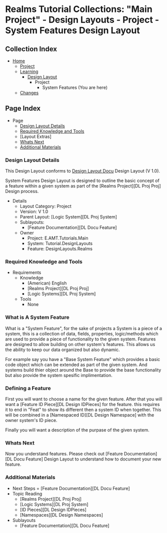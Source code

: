 [Page]:https://github.com/Ancient-Majik-Tech/Learn.Tutorial.Collections/blob/main/Design%20Layout/Project/SystemFeat_DL.md

[Page Home]:https://github.com/Ancient-Majik-Tech/Learn.Tutorial.Collections/blob/main/README.md
[Page Learn Home]:https://github.com/Ancient-Majik-Tech/Learn.Tutorial.Collections/blob/main/Learn/Learn_Home.md
[Page Project Home]:https://github.com/Ancient-Majik-Tech/Learn.Tutorial.Collections/blob/main/Project/ProjectHome.md
[Page Changes Home]:https://github.com/Ancient-Majik-Tech/Learn.Tutorial.Collections/blob/main/Changes/ChangeLog.md
[Page DL Home]:https://github.com/Ancient-Majik-Tech/Learn.Tutorial.Collections/blob/main/Design%20Layout/DesignLayouts_Home.md

[Sec Details]:link
[Sec Knowledge]:link
[Sec Next]:link
[Sec Materials]:link


[DL Docu DL]:link

# Realms Tutorial Collections: "Main Project" - Design Layouts - Project - System Features Design Layout

## Collection Index

- [Home][Page Home] 
	- [Project][Page Project Home]
	- [Learning][Page Learn Home]
		- [Design Layout][Page DL Home]
			- Project
				- System Features (You are here)
	- [Changes][Page Changes Home]

## Page Index

- Page
	- [Design Layout Details][Sec Details]
	- [Required Knowledge and Tools][Sec Knowledge]
	- [Layout Extras]
	- [Whats Next][Sec Next]
	- [Additional Materials][Sec Materials]



### Design Layout Details

This Design Layout conforms to [Design Layout Docu][DL Docu DL] Design Layout (V 1.0).

System Features Design Layout is designed to outline the basic concept of a feature within a given system as part of the [Realms Project][DL Proj Proj] Design process.

- Details
	- Layout Category: Project
	- Version: V 1.0
	- Parent Layout: [Logic System][DL Proj System]
	- Sublayouts:
		- [Feature Documentation][DL Docu Feature]
	- Owner
		- Project: E.AMT.Tutorials.Main
		- System: Tutorial.DesignLayouts
		- Feature: DesignLayouts.Realms

### Required Knowledge and Tools

- Requirements
	- Knowledge
		- (American) English
		- [Realms Project][DL Proj Proj]
		- [Logic Systems][DL Proj System]
	- Tools
		- None

### What is A System Feature

What is a "System Feature", for the sake of projects a System is a piece of a system, this is a collection of data, fields, properties, logic/methods which are used to provide a piece of functionality to the given system. Features are designed to allow building on other system's features. This allows us the ability to keep our data organized but also dynamic. 

For example say you have a "Base System Feature" which provides a basic code object which can be extended as part of the given system. And systems build thier object around the Base to provide the base functionality but also provide the system spesific implimentation. 

### Defining a Feature

First you will want to choose a name for the given feature. After that you will want a [Feature ID Piece][DL Design IDPieces] for the feature. this requires it to end in "Feat" to show its different then a system ID when together. This will be combined in a [Namespaced ID][DL Design Namespace] with the owner system's ID piece.

Finally you will want a description of the purpase of the given system.

### Whats Next

Now you understand features. Please check out [Feature Documentation][DL Docu Feature] Design Layout to understand how to document your new feature.

### Additional Materials

- Next Steps
	= [Feature Documentation][DL Docu Feature]
- Topic Reading
	- [Realms Project][DL Proj Proj]
	- [Logic Systems][DL Proj System]
	- [ID Pieces][DL Design IDPieces]
	- [Namespaces][DL Design Namespaces]
- Sublayouts
	- [Feature Documentation][DL Docu Feature]
